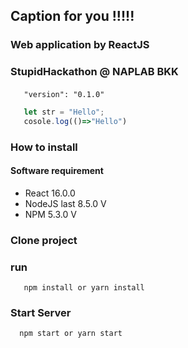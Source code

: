 ## Caption for you !!!!! 
### Web application by ReactJS 
### StupidHackathon @ NAPLAB BKK  
#### 
```
   "version": "0.1.0"
```
```js
   let str = "Hello";
   cosole.log(()=>"Hello")
```
### How to install 
#### Software requirement 
 * React 16.0.0
 * NodeJS  last 8.5.0 V
 * NPM 5.3.0 V
### Clone project 
### run 
```
   npm install or yarn install 
```
### Start Server 
```
  npm start or yarn start 
```

